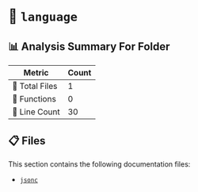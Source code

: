 # 📁 `language`

## 📊 Analysis Summary For Folder

| Metric | Count |
|--------|-------|
| 📁 Total Files | 1 |
| 🔧 Functions | 0 |
| 🔢 Line Count | 30 |


## 📋 Files

This section contains the following documentation files:

- [`jsonc`](./jsonc.md)